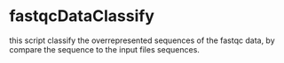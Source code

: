 # fastqcDataClassify
this script classify the overrepresented sequences of the fastqc data, by compare the sequence to the input files sequences.
